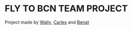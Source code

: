 # FLY TO BCN TEAM PROJECT


Project made by [Wally](https://github.com/studiosally), [Carles](https://github.com/sernalab) and [Benat](https://github.com/picapoll)
